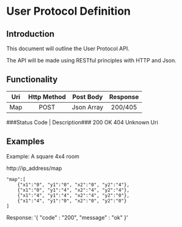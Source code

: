 User Protocol Definition
=========================

## Introduction ##

This document will outline the User Protocol API.

The API will be made using RESTful principles with HTTP and Json.


## Functionality ##

| Uri | Http Method | Post Body  | Response |
|-----|:-----------:|:----------:|:--------:|
| Map | POST        | Json Array | 200/405  |

###Status Code   |  Description###
    200             OK
    404         Unknown Uri


## Examples ##

Example: A square 4x4 room 

http://ip_address/map
```
"map":[
    {"x1":"0", "y1":"0", "x2":"0", "y2":"4"}, 
    {"x1":"0", "y1":"4", "x2":"4", "y2":"4"}, 
    {"x1":"4", "y1":"4", "x2":"4", "y2":"0"},
    {"x1":"4", "y1":"0", "x2":"0", "y2":"0"}
]
```

Response: 
'{
    "code" : "200",
    "message" : "ok"
}'
    

